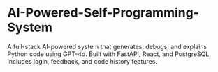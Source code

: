 # AI-Powered-Self-Programming-System
A full-stack AI-powered system that generates, debugs, and explains Python code using GPT-4o. Built with FastAPI, React, and PostgreSQL. Includes login, feedback, and code history features. 
